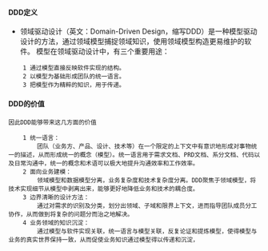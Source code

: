 

#### DDD定义
 
- 领域驱动设计（英文：Domain-Driven Design，缩写DDD）是一种模型驱动设计的方法，通过领域模型捕捉领域知识，使用领域模型构造更易维护的软件。
模型在领域驱动设计中，有三个重要用途：

```    
    1 通过模型直接反映软件实现的结构。
    2 以模型为基础形成团队的统一语言。
    3 把模型作为精粹的知识，用于传递。
```


#### DDD的价值

``` 
因此DDD能够带来这几方面的价值

    1 统一语言：
        团队（业务方、产品、设计、技术等）在一个限定的上下文中有意识地形成对事物统一的描述，从而形成统一的概念（模型）。统一语言用于需求文档、PRD文档、系分文档、代码以及日常沟通中，统一的概念和术语可以极大地提升沟通效率和工作效率。
    2 面向业务建模：
        领域模型和数据模型分离，业务复杂度和技术复杂度分离。DDD聚焦于领域模型，将技术实现细节从模型中剥离出来，能够更好地降低业务和技术的耦合度。
    3 边界清晰的设计方法：
        通过对需求的识别及分类，划分出领域、子域和限界上下文，进而指导团队成员分工协作，从而做到将复杂的问题分而治之地解决。
    4 业务领域的知识沉淀：
        通过模型与软件实现关联，统一语言与模型关联，反复论证和提炼模型，使得模型与业务的真实世界保持一致，从而促使业务知识通过模型得以传递和沉淀，

```